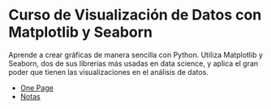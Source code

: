 # Curso de Visualización de Datos con Matplotlib y Seaborn

Aprende a crear gráficas de manera sencilla con Python. Utiliza Matplotlib y Seaborn, dos de sus librerías más usadas en data science, y aplica el gran poder que tienen las visualizaciones en el análisis de datos.

- [One Page](./img/One_Page.md)
- [Notas](./Notas/Notas.md)
